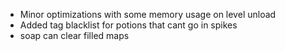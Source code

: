 - Minor optimizations with some memory usage on level unload
- Added tag blacklist for potions that cant go in spikes
- soap can clear filled maps
